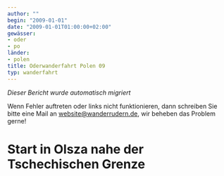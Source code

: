 ```yaml
---
author: ""
begin: "2009-01-01"
date: "2009-01-01T01:00:00+02:00"
gewässer:
- oder
- po
länder:
- polen
title: Oderwanderfahrt Polen 09
typ: wanderfahrt
---
```



*Dieser Bericht wurde automatisch migriert*

Wenn Fehler auftreten oder links nicht funktionieren, dann schreiben Sie bitte eine Mail an website@wanderrudern.de, wir beheben das Problem gerne!



# Start in Olsza nahe der Tschechischen Grenze


